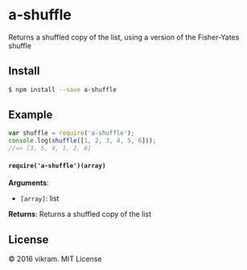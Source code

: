 # a-shuffle
Returns a shuffled copy of the list, using a version of the Fisher-Yates shuffle

## Install

```sh
$ npm install --save a-shuffle
```

## Example

```js
var shuffle = require('a-shuffle');
console.log(shuffle([1, 2, 3, 4, 5, 6]));
//=> [3, 5, 4, 1, 2, 6]
```

#### `require('a-shuffle')(array)`

**Arguments**:
- `[array]`: list

**Returns**: Returns a shuffled copy of the list

## License

&copy; 2016 vikram. MIT License

